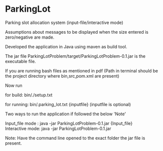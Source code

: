 # ParkingLot
Parking slot allocation system (input-file/interactive mode)

Assumptions about messages to be displayed when the size entered is zero/negative are made.

Developed the application in Java using maven as build tool.

The jar file ParkingLotProblem/target/ParkingLotProblem-0.1.jar is the executable file.

If you are running bash files as mentioned in pdf
(Path in terminal should be the project directory where bin,src,pom.xml are present)

Now run

for build: bin/./setup.txt

for running: bin/.parking_lot.txt {inputfile} (inputfile is optional)

Two ways to run the application if followed the below 'Note'

Input_file mode : java -jar ParkingLotProblem-0.1.jar {Input_file}      
Interactive mode: java -jar ParkingLotProblem-0.1.jar

Note: Have the command line opened to the exact folder the jar file is present.
